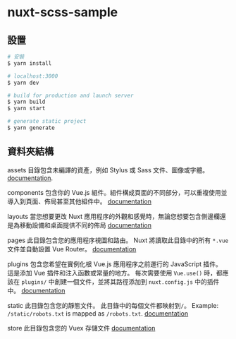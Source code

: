 # nuxt-scss-sample

## 設置

```bash
# 安裝
$ yarn install

# localhost:3000
$ yarn dev

# build for production and launch server
$ yarn build
$ yarn start

# generate static project
$ yarn generate
```

## 資料夾結構

assets 目錄包含未編譯的資產，例如 Stylus 或 Sass 文件、圖像或字體。
[documentation](https://nuxtjs.org/docs/2.x/directory-structure/assets).

components 包含你的 Vue.js 組件。組件構成頁面的不同部分，可以重複使用並導入到頁面、佈局甚至其他組件中。
[documentation](https://nuxtjs.org/docs/2.x/directory-structure/components)

layouts 當您想要更改 Nuxt 應用程序的外觀和感覺時，無論您想要包含側邊欄還是為移動設備和桌面提供不同的佈局
[documentation](https://nuxtjs.org/docs/2.x/directory-structure/layouts)

pages 此目錄包含您的應用程序視圖和路由。 Nuxt 將讀取此目錄中的所有 `*.vue` 文件並自動設置 Vue Router。
[documentation](https://nuxtjs.org/docs/2.x/get-started/routing)

plugins 包含您希望在實例化根 Vue.js 應用程序之前運行的 JavaScript 插件。 這是添加 Vue 插件和注入函數或常量的地方。 每次需要使用 `Vue.use()` 時，都應該在 `plugins/` 中創建一個文件，並將其路徑添加到 `nuxt.config.js` 中的插件中。
[documentation](https://nuxtjs.org/docs/2.x/directory-structure/plugins)

static 此目錄包含您的靜態文件。 此目錄中的每個文件都映射到`/`。
Example: `/static/robots.txt` is mapped as `/robots.txt`.
[documentation](https://nuxtjs.org/docs/2.x/directory-structure/static)

store 此目錄包含您的 Vuex 存儲文件
[documentation](https://nuxtjs.org/docs/2.x/directory-structure/store)
